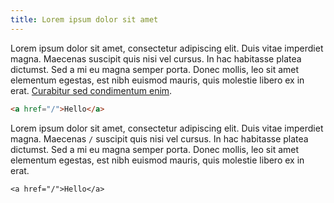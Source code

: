 ```yaml
---
title: Lorem ipsum dolor sit amet
---
```


Lorem ipsum dolor sit amet, consectetur adipiscing elit. Duis vitae imperdiet
magna. Maecenas suscipit quis nisi vel cursus. In hac habitasse platea
dictumst. Sed a mi eu magna semper porta. Donec mollis, leo sit amet elementum
egestas, est nibh euismod mauris, quis molestie libero ex in erat. [Curabitur
sed condimentum enim][link].

```html
<a href="/">Hello</a>
```

Lorem ipsum dolor sit amet, consectetur adipiscing elit. Duis vitae imperdiet
magna. Maecenas `/` suscipit quis nisi vel cursus. In hac habitasse platea
dictumst. Sed a mi eu magna semper porta. Donec mollis, leo sit amet elementum
egestas, est nibh euismod mauris, quis molestie libero ex in erat.

```
<a href="/">Hello</a>
```

[link]: /posts/curabitur-sed-condimentum-enim/
